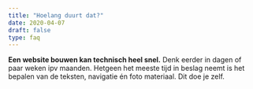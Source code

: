 ```yaml
---
title: "Hoelang duurt dat?"
date: 2020-04-07
draft: false
type: faq
---
```

**Een website bouwen kan technisch heel snel.** Denk eerder in dagen of paar weken ipv maanden. Hetgeen het meeste tijd in beslag neemt is het bepalen van de teksten, navigatie én foto materiaal. Dit doe je zelf.
